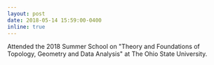 ```yaml
---
layout: post
date: 2018-05-14 15:59:00-0400
inline: true
---
```


Attended the 2018 Summer School on "Theory and Foundations of Topology, Geometry and Data Analysis" at The Ohio State University.

